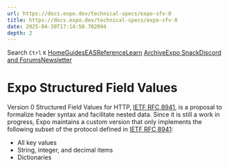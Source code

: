 ```yaml
---
url: https://docs.expo.dev/technical-specs/expo-sfv-0
title: https://docs.expo.dev/technical-specs/expo-sfv-0
date: 2025-04-30T17:14:50.702094
depth: 2
---
```


Search
`Ctrl` `K`
[Home](https://docs.expo.dev/)[Guides](https://docs.expo.dev/guides/overview)[EAS](https://docs.expo.dev/eas)[Reference](https://docs.expo.dev/versions/latest)[Learn](https://docs.expo.dev/tutorial/overview)
[Archive](https://docs.expo.dev/archive)[Expo Snack](https://snack.expo.dev)[Discord and Forums](https://chat.expo.dev)[Newsletter](https://expo.dev/mailing-list/signup)
# Expo Structured Field Values
Version 0
Structured Field Values for HTTP, [IETF RFC 8941](https://tools.ietf.org/html/rfc8941), is a proposal to formalize header syntax and facilitate nested data.
Since it is still a work in progress, Expo maintains a custom version that only implements the following subset of the protocol defined in [IETF RFC 8941](https://tools.ietf.org/html/rfc8941):
  * All key values
  * String, integer, and decimal items
  * Dictionaries



